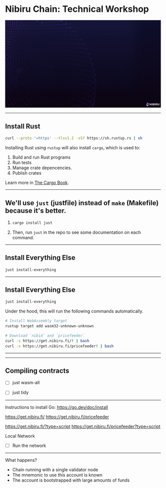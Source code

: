 # Nibiru Chain: Technical Workshop

<!-- class: invert -->

![bg](./assets/bg-dark.png)
<!-- Changes background of the first slide. -->

---

## Install Rust

```bash
curl --proto '=https' --tlsv1.2 -sSf https://sh.rustup.rs | sh
```

Installing Rust using `rustup` will also install `cargo`, which is used to:

1. Build and run Rust programs
2. Run tests
3. Manage crate depencencies. 
4. Publish crates

Learn more in [The Cargo Book](https://doc.rust-lang.org/cargo/getting-started/first-steps.html).

---

## We'll use `just` (justfile) instead of `make` (Makefile) because it's better.

1. 
    ```bash
    cargo install just
    ```
2. Then, run `just` in the repo to see some documentation on each command.

---

## Install Everything Else

```bash 
just install-everything
```

--- 

## Install Everything Else

```bash 
just install-everything
```

Under the hood, this will run the following commands automatically.

```bash
# Install WebAssembly target
rustup target add wasm32-unknown-unknown
```

```bash
# Download `nibid` and `pricefeeder`
curl -s https://get.nibiru.fi/! | bash
curl -s https://get.nibiru.fi/pricefeeder! | bash
```

---



--- 

## Compiling contracts

- [ ] just wasm-all
- [ ] just tidy 


--- 

Instructions to install Go:
https://go.dev/doc/install

https://get.nibiru.fi/
https://get.nibiru.fi/pricefeeder

https://get.nibiru.fi/?type=script
https://get.nibiru.fi/pricefeeder?type=script

Local Network

- [ ] Run the network

---

What happens?
- Chain running with a single validator node
- The mnemonic to use this account is known
- The account is bootstrapped with large amounts of funds
